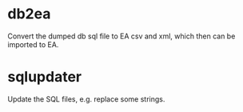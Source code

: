 # db2ea
Convert the dumped db sql file to EA csv and xml, which then can be imported to EA.

# sqlupdater
Update the SQL files, e.g. replace some strings.
